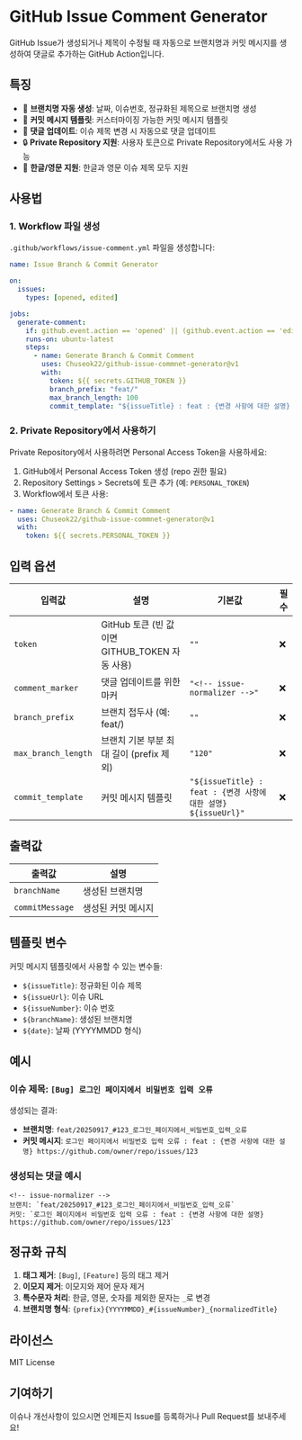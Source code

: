 # GitHub Issue Comment Generator

GitHub Issue가 생성되거나 제목이 수정될 때 자동으로 브랜치명과 커밋 메시지를 생성하여 댓글로 추가하는 GitHub Action입니다.

## 특징

- 🌿 **브랜치명 자동 생성**: 날짜, 이슈번호, 정규화된 제목으로 브랜치명 생성
- 💬 **커밋 메시지 템플릿**: 커스터마이징 가능한 커밋 메시지 템플릿
- 🔄 **댓글 업데이트**: 이슈 제목 변경 시 자동으로 댓글 업데이트
- 🔒 **Private Repository 지원**: 사용자 토큰으로 Private Repository에서도 사용 가능
- 🎯 **한글/영문 지원**: 한글과 영문 이슈 제목 모두 지원

## 사용법

### 1. Workflow 파일 생성

`.github/workflows/issue-comment.yml` 파일을 생성합니다:

```yaml
name: Issue Branch & Commit Generator

on:
  issues:
    types: [opened, edited]

jobs:
  generate-comment:
    if: github.event.action == 'opened' || (github.event.action == 'edited' && github.event.changes.title)
    runs-on: ubuntu-latest
    steps:
      - name: Generate Branch & Commit Comment
        uses: Chuseok22/github-issue-commnet-generator@v1
        with:
          token: ${{ secrets.GITHUB_TOKEN }}
          branch_prefix: "feat/"
          max_branch_length: 100
          commit_template: "${issueTitle} : feat : {변경 사항에 대한 설명} ${issueUrl}"
```

### 2. Private Repository에서 사용하기

Private Repository에서 사용하려면 Personal Access Token을 사용하세요:

1. GitHub에서 Personal Access Token 생성 (repo 권한 필요)
2. Repository Settings > Secrets에 토큰 추가 (예: `PERSONAL_TOKEN`)
3. Workflow에서 토큰 사용:

```yaml
- name: Generate Branch & Commit Comment
  uses: Chuseok22/github-issue-commnet-generator@v1
  with:
    token: ${{ secrets.PERSONAL_TOKEN }}
```

## 입력 옵션

| 입력값 | 설명 | 기본값 | 필수 |
|--------|------|--------|------|
| `token` | GitHub 토큰 (빈 값이면 GITHUB_TOKEN 자동 사용) | `""` | ❌ |
| `comment_marker` | 댓글 업데이트를 위한 마커 | `"<!-- issue-normalizer -->"` | ❌ |
| `branch_prefix` | 브랜치 접두사 (예: feat/) | `""` | ❌ |
| `max_branch_length` | 브랜치 기본 부분 최대 길이 (prefix 제외) | `"120"` | ❌ |
| `commit_template` | 커밋 메시지 템플릿 | `"${issueTitle} : feat : {변경 사항에 대한 설명} ${issueUrl}"` | ❌ |

## 출력값

| 출력값 | 설명 |
|--------|------|
| `branchName` | 생성된 브랜치명 |
| `commitMessage` | 생성된 커밋 메시지 |

## 템플릿 변수

커밋 메시지 템플릿에서 사용할 수 있는 변수들:

- `${issueTitle}`: 정규화된 이슈 제목
- `${issueUrl}`: 이슈 URL
- `${issueNumber}`: 이슈 번호
- `${branchName}`: 생성된 브랜치명
- `${date}`: 날짜 (YYYYMMDD 형식)

## 예시

### 이슈 제목: `[Bug] 로그인 페이지에서 비밀번호 입력 오류`

생성되는 결과:
- **브랜치명**: `feat/20250917_#123_로그인_페이지에서_비밀번호_입력_오류`
- **커밋 메시지**: `로그인 페이지에서 비밀번호 입력 오류 : feat : {변경 사항에 대한 설명} https://github.com/owner/repo/issues/123`

### 생성되는 댓글 예시

```
<!-- issue-normalizer -->
브랜치: `feat/20250917_#123_로그인_페이지에서_비밀번호_입력_오류`
커밋: `로그인 페이지에서 비밀번호 입력 오류 : feat : {변경 사항에 대한 설명} https://github.com/owner/repo/issues/123`
```

## 정규화 규칙

1. **태그 제거**: `[Bug]`, `[Feature]` 등의 태그 제거
2. **이모지 제거**: 이모지와 제어 문자 제거
3. **특수문자 처리**: 한글, 영문, 숫자를 제외한 문자는 `_`로 변경
4. **브랜치명 형식**: `{prefix}{YYYYMMDD}_#{issueNumber}_{normalizedTitle}`

## 라이선스

MIT License

## 기여하기

이슈나 개선사항이 있으시면 언제든지 Issue를 등록하거나 Pull Request를 보내주세요!
